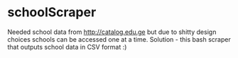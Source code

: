 # schoolScraper

Needed school data from http://catalog.edu.ge but due to shitty design choices schools can be accessed one at a time.
Solution - this bash scraper that outputs school data in CSV format :)
